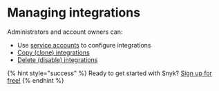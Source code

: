 # Managing integrations

Administrators and account owners can:

* Use [service accounts](service-accounts.md/) to configure integrations
* [Copy \(clone\) integrations](clone-an-integration-across-your-snyk-orgs.md)
* [Delete \(disable\) integrations](disable-a-git-integration.md)

{% hint style="success" %}
Ready to get started with Snyk? [Sign up for free!](https://snyk.io/login?cta=sign-up&loc=footer&page=support_docs_page)
{% endhint %}

